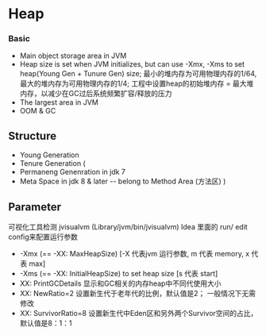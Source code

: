 # Heap


### Basic
* Main object storage area in JVM
* Heap size is set when JVM initializes, but can use -Xmx, -Xms to set heap(Young Gen + Tunure Gen) size; 最小的堆内存为可用物理内存的1/64, 最大的堆内存为可用物理内存的1/4; 工程中设置heap的初始堆内存 = 最大堆内存，以减少在GC过后系统频繁扩容/释放的压力
* The largest area in JVM
* OOM & GC  




## Structure
* Young Generation
* Tenure Generation
(
* Permaneng Genenration in jdk 7
* Meta Space in jdk 8 & later -- belong to Method Area (方法区)
)




## Parameter 

可视化工具检测 jvisualvm (Library/jvm/bin/jvisualvm)
Idea 里面的 run/ edit config来配置运行参数

* -Xmx (== -XX: MaxHeapSize) [-X 代表jvm 运行参数, m 代表 memory,  x 代表 max]
* -Xms (== -XX: InitialHeapSize) to set heap size [s 代表 start]
* XX: PrintGCDetails 显示和GC相关的内存heap中不同代使用大小
* XX: NewRatio=2 设置新生代于老年代的比例，默认值是2； 一般情况下无需修改
* XX: SurvivorRatio=8 设置新生代中Eden区和另外两个Survivor空间的占比，默认值是8：1：1
